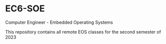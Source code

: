 # EC6-SOE
Computer Engineer - Embedded Operating Systems

This repository contains all remote EOS classes for the second semester of 2023
